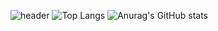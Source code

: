 ![header](https://capsule-render.vercel.app/api?type=venom&height=300&color=gradient&text=minjae0402&section=header&fontAlign=50&animation=fadeIn)
![Top Langs](https://github-readme-stats.vercel.app/api/top-langs/?username=minjae0402&layout=compact)
![Anurag's GitHub stats](https://github-readme-stats.vercel.app/api?username=minjae0402&show_icons=true&theme=radical)
